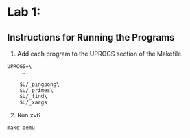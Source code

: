 # Lab 1:

## Instructions for Running the Programs
1. Add each program to the UPROGS section of the Makefile. 

```
UPROGS=\
    ...

    $U/_pingpong\
    $U/_primes\
    $U/_find\
    $U/_xargs
```

2. Run xv6
```
make qemu
```